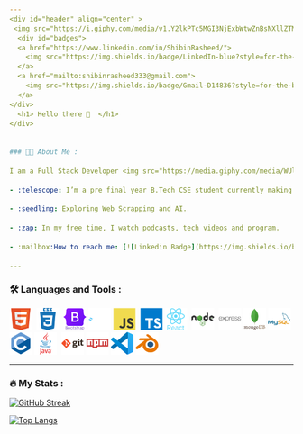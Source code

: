 ```yaml
---
<div id="header" align="center" >
 <img src="https://i.giphy.com/media/v1.Y2lkPTc5MGI3NjExbWtwZnBsNXllZTM0dnpvdGNmaXB0ZDltb3NmdGs1ZTB5eDF1ank4ZSZlcD12MV9pbnRlcm5hbF9naWZfYnlfaWQmY3Q9Zw/2IudUHdI075HL02Pkk/giphy.gif" width="300"/>
  <div id="badges">
  <a href="https://www.linkedin.com/in/ShibinRasheed/">
    <img src="https://img.shields.io/badge/LinkedIn-blue?style=for-the-badge&logo=linkedin&logoColor=white" alt="LinkedIn Badge"/>
  </a>
  <a href="mailto:shibinrasheed333@gmail.com">
    <img src="https://img.shields.io/badge/Gmail-D14836?style=for-the-badge&logo=gmail&logoColor=white"/>
  </a>
</div>
  <h1> Hello there 👋  </h1> 
</div>


### 👨‍💻 About Me : 

I am a Full Stack Developer <img src="https://media.giphy.com/media/WUlplcMpOCEmTGBtBW/giphy.gif" width="30"> who likes to build stuff.

- :telescope: I’m a pre final year B.Tech CSE student currently making projects in MERN Stack.

- :seedling: Exploring Web Scrapping and AI.

- :zap: In my free time, I watch podcasts, tech videos and program.

- :mailbox:How to reach me: [![Linkedin Badge](https://img.shields.io/badge/-Shibin-blue?style=flat&logo=Linkedin&logoColor=white)](https://www.linkedin.com/in/ShibinRasheed/)

---
```


### :hammer_and_wrench: Languages and Tools :

  <div>
  <img src="https://github.com/devicons/devicon/blob/master/icons/html5/html5-original.svg" title="HTML5" alt="HTML" width="40" height="40"/>&nbsp;
  <img src="https://github.com/devicons/devicon/blob/master/icons/css3/css3-plain-wordmark.svg"  title="CSS3" alt="CSS" width="40" height="40"/>&nbsp;
  <img src="https://github.com/devicons/devicon/blob/master/icons/bootstrap/bootstrap-original-wordmark.svg" title="Bootstrap" **alt="Bootstrap" width="40" height="40"/>
  <img src="https://github.com/devicons/devicon/blob/master/icons/tailwindcss/tailwindcss-original-wordmark.svg" title="TailwindCSS" **alt="Tailwind CSS" width="40" height="40"/>
  <img src="https://github.com/devicons/devicon/blob/master/icons/javascript/javascript-original.svg" title="JavaScript" alt="JavaScript" width="40" height="40"/>&nbsp;
  <img src="https://github.com/devicons/devicon/blob/master/icons/typescript/typescript-original.svg" title="TypeScript" **alt="TypeScript" width="40" height="40"/>
  <img src="https://github.com/devicons/devicon/blob/master/icons/react/react-original-wordmark.svg" title="React" alt="React" width="40" height="40"/>&nbsp;
  <img src="https://github.com/devicons/devicon/blob/master/icons/nodejs/nodejs-original-wordmark.svg" title="NodeJS" alt="NodeJS" width="40" height="40"/>&nbsp;
  <img src="https://github.com/devicons/devicon/blob/master/icons/express/express-original-wordmark.svg" title="Express" **alt="Express" width="40" height="40"/>
  <img src="https://github.com/devicons/devicon/blob/master/icons/mongodb/mongodb-original-wordmark.svg" title="MongoDB" **alt="MongoDB" width="40" height="40"/>
  <img src="https://github.com/devicons/devicon/blob/master/icons/mysql/mysql-original-wordmark.svg" title="MySQL"  alt="MySQL" width="40" height="40"/>&nbsp;
  <img src="https://github.com/devicons/devicon/blob/master/icons/c/c-original.svg" title="C" **alt="C" width="40" height="40"/>
  <img src="https://github.com/devicons/devicon/blob/master/icons/java/java-original-wordmark.svg" title="Java" alt="Java" width="40" height="40"/>&nbsp;
  <img src="https://github.com/devicons/devicon/blob/master/icons/git/git-original-wordmark.svg" title="Git" **alt="Git" width="40" height="40"/>
  <img src="https://github.com/devicons/devicon/blob/master/icons/npm/npm-original-wordmark.svg" title="npm" **alt="npm" width="40" height="40"/>
  <img src="https://github.com/devicons/devicon/blob/master/icons/vscode/vscode-original.svg" title="VSCode" **alt="VS Code" width="40" height="40"/>
  <img src="https://github.com/devicons/devicon/blob/master/icons/blender/blender-original.svg" title="Blender3D" **alt="Blender 3D" width="40" height="40"/>
  </div>

---

### :fire: My Stats :

[![GitHub Streak](http://github-readme-streak-stats.herokuapp.com?user=ShibinRasheed&theme=dark&background=000000)](https://git.io/streak-stats)

[![Top Langs](https://github-readme-stats.vercel.app/api/top-langs/?username=ShibinRasheed&layout=compact&theme=vision-friendly-dark)](https://github.com/anuraghazra/github-readme-stats)
